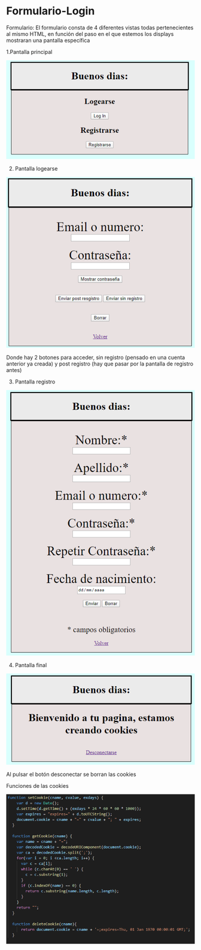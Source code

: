 # Formulario-Login

Formulario:
El formulario consta de 4 diferentes vistas todas pertenecientes al mismo HTML, en función del paso en el que estemos los displays mostraran una pantalla específica

1.Pantalla principal

![alt text](https://github.com/PabloSkawer/Formulario-Login/blob/master/ImagenesReadme/Principal.png)





2. Pantalla logearse 

![alt text](https://github.com/PabloSkawer/Formulario-Login/blob/master/ImagenesReadme/login.png)


Donde hay 2 botones para acceder, sin registro (pensado en una cuenta anterior ya creada) y post registro (hay que pasar por la pantalla de registro antes)



3. Pantalla registro

![alt text](https://github.com/PabloSkawer/Formulario-Login/blob/master/ImagenesReadme/registro.png)





4. Pantalla final

![alt text](https://github.com/PabloSkawer/Formulario-Login/blob/master/ImagenesReadme/final.png)

Al pulsar el botón desconectar se borran las cookies





Funciones de las cookies

![alt text](https://github.com/PabloSkawer/Formulario-Login/blob/master/ImagenesReadme/cookies.png)
